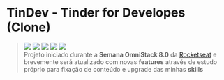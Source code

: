 # TinDev - Tinder for Developes (Clone)

> ![](https://img.shields.io/github/stars/williamjesusdev/tindev.svg) 
> ![](https://img.shields.io/github/forks/williamjesusdev/tindev.svg) 
> ![](https://img.shields.io/github/tag/williamjesusdev/tindev.svg) 
> ![](https://img.shields.io/github/release/williamjesusdev/tindev.svg) 
> ![](https://img.shields.io/github/issues/williamjesusdev/tindev.svg)<br>
> Projeto iniciado durante a **Semana OmniStack 8.0** da [Rocketseat](https://rocketseat.com.br/) e brevemente será atualizado com novas **features** através de estudo próprio para fixação de conteúdo e upgrade das minhas **skills**
> <br>
